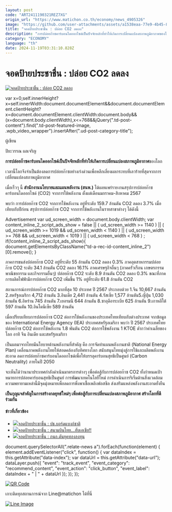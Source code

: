 ```yaml
---
layout: post
code: "ART2411190321REZ7XG"
origin_url: "https://www.matichon.co.th/economy/news_4905326"
image: "https://github.com/user-attachments/assets/a1538eaa-77e9-4b45-85a8-a5983f32ff9e"
title: "จอดป้ายประชาชื่น : ปล่อย CO2 ลดลง"
description: "การปล่อยก๊าซคาร์บอนไดออกไซด์เป็นปัจจัยหลักที่ทำให้เกิดการเปลี่ยนแปลงสภาพภูมิอากาศของโลก"
category: "ECONOMY"
language: "th"
date: 2024-11-19T03:31:10.828Z
---
```


# จอดป้ายประชาชื่น : ปล่อย CO2 ลดลง

[![จอดป้ายประชาชื่น : ปล่อย CO2 ลดลง](https://www.matichon.co.th/wp-content/uploads/2024/11/co2-728x520.jpg "co2")](https://www.matichon.co.th/wp-content/uploads/2024/11/co2.jpg)

var x=0;self.innerHeight?x=self.innerWidth:document.documentElement&&document.documentElement.clientHeight?x=document.documentElement.clientWidth:document.body&&(x=document.body.clientWidth),x<=768&&jQuery(".td-post-content").find(".td-post-featured-image, .wpb\_video\_wrapper").insertAfter(".ud-post-category-title");

ผู้เขียน

ปิยะวรรณ ผลเจริญ

**การปล่อยก๊าซคาร์บอนไดออกไซด์เป็นปัจจัยหลักที่ทำให้เกิดการเปลี่ยนแปลงสภาพภูมิอากาศ**ของโลก

เวลานี้โลกจึงจำเป็นต้องลดการปล่อยก๊าซอย่างเร่งด่วนเพื่อหลีกเลี่ยงผลกระทบที่เลวร้ายที่สุดจากการเปลี่ยนแปลงสภาพภูมิอากาศ

เมื่อเร็วๆ นี้ **สำนักงานนโยบายและแผนพลังงาน (สนพ.)** ได้เผยแพร่รายงานสรุปการปล่อยก๊าซคาร์บอนไดออกไซด์ (CO2) จากการใช้พลังงาน ตั้งแต่เดือนมกราคม-สิงหาคม 2567

พบว่า การปล่อยก๊าซ CO2 จากการใช้พลังงาน อยู่ที่ระดับ 159.7 ล้านตัน CO2 ลดลง 3.7% เมื่อเทียบกับปีก่อน สรุปการปล่อยก๊าซ CO2 จากการใช้พลังงานในรายสาขาต่างๆ ได้ดังนี้

Advertisement var ud\_screen\_width = document.body.clientWidth; var content\_inline\_2\_script\_ads\_show = false || ( ud\_screen\_width >= 1140 ) || ( ud\_screen\_width >= 1019 && ud\_screen\_width < 1140 ) || ( ud\_screen\_width >= 768 && ud\_screen\_width < 1019 ) || ( ud\_screen\_width < 768 ) ; if(!content\_inline\_2\_script\_ads\_show){ document.getElementsByClassName("td-a-rec-id-content\_inline\_2")\[0\].remove(); }

ภาคการขนส่งปล่อยก๊าซ CO2 อยู่ที่ระดับ 55 ล้านตัน CO2 ลดลง 0.3% ภาคอุตสาหกรรมปล่อยก๊าซ CO2 ระดับ 34.1 ล้านตัน CO2 ลดลง 16.1% ภาคเศรษฐกิจอื่นๆ (ภาคครัวเรือน เกษตรกรรม พาณิชยกรรม และกิจกรรมอื่นๆ) ปล่อยก๊าซ CO2 ระดับ 8.9 ล้านตัน CO2 ลดลง 0.3% ขณะที่ภาคการผลิตไฟฟ้ามีการปล่อยก๊าซ CO2 เพิ่มขึ้น 1% อยู่ที่ระดับ 61.8 ล้านตัน CO2

สถานการณ์การปล่อยก๊าซ CO2 มากที่สุด 10 ประเทศ ปี 2567 ประกอบด้วย 1.จีน 10,667 ล้านตัน 2.สหรัฐอเมริกา 4,712 ล้านตัน 3.อินเดีย 2,441 ล้านตัน 4.รัสเซีย 1,577 ล้านตัน5.ญี่ปุ่น 1,030 ล้านตัน 6.อิหร่าน 745 ล้านตัน 7.เยอรมนี 644 ล้านตัน 8.ซาอุดีอาระเบีย 625 ล้านตัน 9.เกาหลีใต้ 597 ล้านตัน 10.อินโดนีเซีย 589 ล้านตัน

เมื่อเปรียบเทียบการปล่อยก๊าซ CO2 ต่อการใช้พลังงานของประเทศไทยเทียบกับต่างประเทศ จากข้อมูลของ International Energy Agency (IEA) ประเทศสหรัฐอเมริกา พบว่า ปี 2567 ประเทศไทยปล่อยก๊าซ CO2 ต่อการใช้พลังงาน 1.8 พันตัน CO2 ต่อการใช้พลังงาน 1 KTOE ต่ำกว่าค่าเฉลี่ยของโลก อาทิ จีน อินเดีย และสหรัฐอเมริกา

เป็นผลมาจากไทยมีนโยบายด้านพลังงานที่สำคัญ คือ การจัดทำแผนพลังงานชาติ (National Energy Plan) เคลื่อนภาคพลังงานไทยให้สอดคล้องกับทิศทางโลก สนับสนุนไทยมุ่งสู่การใช้และผลิตพลังงานสะอาด ลดการปล่อยก๊าซคาร์บอนไดออกไซด์เพื่อให้บรรลุคาร์บอนสุทธิเป็นศูนย์ (Carbon Neutrality) ภายในปี 2050

จะเห็นได้ว่านานาประเทศกำลังดำเนินมาตรการต่างๆ เพื่อต่อสู้กับการปล่อยก๊าซ CO2 ทั้งกำหนดเป้าหมายการปล่อยคาร์บอนสุทธิเป็นศูนย์ การพัฒนาเทคโนโลยีใหม่ การดำเนินการริเริ่มด้านสิ่งแวดล้อม ความพยายามเหล่านี้มีจุดมุ่งหมายเพื่อลดการพึ่งพาเชื้อเพลิงฟอสซิล ส่งเสริมแหล่งพลังงานสะอาดยั่งยืน

**เป็นกุญแจสำคัญในการสร้างกลยุทธ์ใหม่ๆ เพื่อต่อสู้กับการเปลี่ยนแปลงสภาพภูมิอากาศ สร้างโลกที่ดีร่วมกัน**

#### ข่าวที่เกี่ยวข้อง

*   [![](https://www.matichon.co.th/wp-content/uploads/2024/11/bankthai.jpg)จอดป้ายประชาชื่น : ปธ.บอร์ดแบงก์ชาติ](https://www.matichon.co.th/economy/news_4893568)
*   [![](https://www.matichon.co.th/wp-content/uploads/2024/11/hub.jpg)จอดป้ายประชาชื่น : สนามบินไทย…ฮับเอเชีย!!](https://www.matichon.co.th/economy/news_4882120)
*   [![](https://www.matichon.co.th/wp-content/uploads/2024/10/nowthailand.jpg)จอดป้ายประชาชื่น : กนอ.ดันยุคทองลงทุน](https://www.matichon.co.th/economy/news_4857868)

document.querySelectorAll(".relate-news a").forEach(function(element) { element.addEventListener("click", function() { var dataIndex = this.getAttribute("data-index"); var dataUrl = this.getAttribute("data-url"); dataLayer.push({ "event": "track\_event", "event\_category": "recommend\_content", "event\_action": "click\_button", "event\_label": dataIndex + " | " + dataUrl }); }); });

[![QR Code](https://www.matichon.co.th/wp-content/uploads/2023/07/wob1371z.jpg)](https://lin.ee/ht0nDxX)

เกาะติดทุกสถานการณ์จาก Line@matichon ได้ที่นี่

[![Line Image](https://www.matichon.co.th/wp-content/uploads/2023/07/th.png)](https://lin.ee/ht0nDxX)